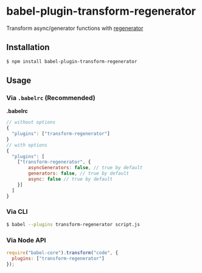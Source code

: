# babel-plugin-transform-regenerator

Transform async/generator functions with [regenerator](https://github.com/facebook/regenerator)

## Installation

```sh
$ npm install babel-plugin-transform-regenerator
```

## Usage

### Via `.babelrc` (Recommended)

**.babelrc**

```js
// without options
{
  "plugins": ["transform-regenerator"]
}
// with options
{
  "plugins": [
    ["transform-regenerator", {
        asyncGenerators: false, // true by default
        generators: false, // true by default
        async: false // true by default
    }]
  ]
}
```

### Via CLI

```sh
$ babel --plugins transform-regenerator script.js
```

### Via Node API

```javascript
require("babel-core").transform("code", {
  plugins: ["transform-regenerator"]
});
```
